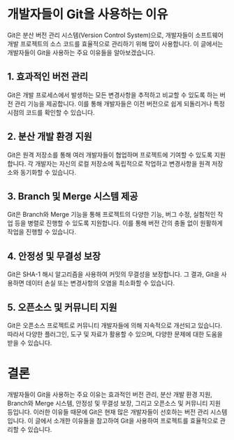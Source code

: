 # 개발자들이 Git을 사용하는 이유

Git은 분산 버전 관리 시스템(Version Control System)으로, 개발자들이 소프트웨어 개발 프로젝트의 소스 코드를 효율적으로 관리하기 위해 많이 사용합니다. 이 글에서는 개발자들이 Git을 사용하는 주요 이유들을 알아보겠습니다.

## 1. 효과적인 버전 관리

Git은 개발 프로세스에서 발생하는 모든 변경사항을 추적하고 비교할 수 있도록 하는 버전 관리 기능을 제공합니다. 이를 통해 개발자들은 이전 버전으로 쉽게 되돌리거나 특정 시점의 코드를 확인할 수 있습니다.

## 2. 분산 개발 환경 지원

Git은 원격 저장소를 통해 여러 개발자들이 협업하며 프로젝트에 기여할 수 있도록 지원합니다. 각 개발자는 자신의 로컬 저장소에 독립적으로 작업하고 변경사항을 원격 저장소와 동기화할 수 있습니다.

## 3. Branch 및 Merge 시스템 제공

Git은 Branch와 Merge 기능을 통해 프로젝트의 다양한 기능, 버그 수정, 실험적인 작업 등을 병렬로 진행할 수 있도록 지원합니다. 이를 통해 버전 간의 충돌 없이 원활하게 작업을 진행할 수 있습니다.

## 4. 안정성 및 무결성 보장

Git은 SHA-1 해시 알고리즘을 사용하여 커밋의 무결성을 보장합니다. 그 결과, Git을 사용하면 데이터 손실 또는 변경사항의 오염을 최소화할 수 있습니다.

## 5. 오픈소스 및 커뮤니티 지원

Git은 오픈소스 프로젝트로 커뮤니티 개발자들에 의해 지속적으로 개선되고 있습니다. 따라서 다양한 플러그인, 도구 및 자료가 활용할 수 있으며, 다양한 문제에 대한 도움을 받을 수 있습니다.

# 결론

개발자들이 Git을 사용하는 주요 이유는 효과적인 버전 관리, 분산 개발 환경 지원, Branch와 Merge 시스템, 안정성 및 무결성 보장, 그리고 오픈소스 및 커뮤니티 지원 등입니다. 이러한 이유들 때문에 Git은 현재 많은 개발자들이 선호하는 버전 관리 시스템입니다. 이 글에서 소개한 이유들을 참고하여 Git을 사용하여 프로젝트를 효율적으로 관리할 수 있습니다.
